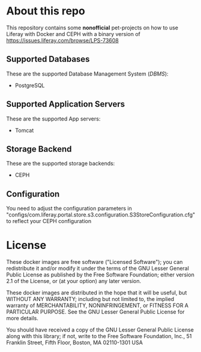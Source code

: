 # About this repo
This repository contains some **nonofficial** pet-projects on how to use Liferay with Docker and CEPH with a binary version of https://issues.liferay.com/browse/LPS-73608

## Supported Databases
These are the supported Database Management System (*DBMS*):
  - PostgreSQL

## Supported Application Servers
These are the supported App servers:
  - Tomcat

## Storage Backend
These are the supported storage backends:
  - CEPH

## Configuration
You need to adjust the configuration parameters in "configs/com.liferay.portal.store.s3.configuration.S3StoreConfiguration.cfg" to reflect your CEPH configuration


# License
These docker images are free software ("Licensed Software"); you can redistribute it and/or modify it under the terms of the GNU Lesser General Public License as published by the Free Software Foundation; either version 2.1 of the License, or (at your option) any later version.

These docker images are distributed in the hope that it will be useful, but WITHOUT ANY WARRANTY; including but not limited to, the implied warranty of MERCHANTABILITY, NONINFRINGEMENT, or FITNESS FOR A PARTICULAR PURPOSE. See the GNU Lesser General Public License for more details.

You should have received a copy of the GNU Lesser General Public License along with this library; if not, write to the Free Software Foundation, Inc., 51 Franklin Street, Fifth Floor, Boston, MA 02110-1301 USA
